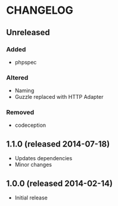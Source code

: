 # CHANGELOG


## Unreleased

### Added

- phpspec

### Altered

- Naming
- Guzzle replaced with HTTP Adapter

### Removed

- codeception


## 1.1.0 (released 2014-07-18)

- Updates dependencies
- Minor changes


## 1.0.0 (released 2014-02-14)

- Initial release
